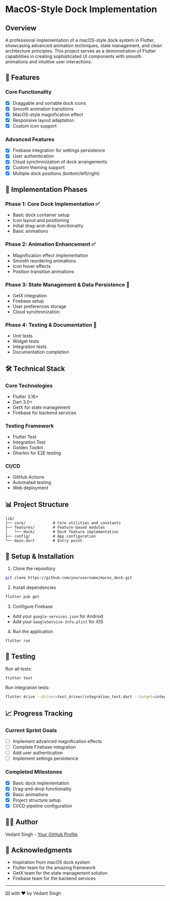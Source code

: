 # MacOS-Style Dock Implementation

## Overview
A professional implementation of a macOS-style dock system in Flutter, showcasing advanced animation techniques, state management, and clean architecture principles. This project serves as a demonstration of Flutter capabilities in creating sophisticated UI components with smooth animations and intuitive user interactions.

## 🚀 Features

### Core Functionality
- [x] Draggable and sortable dock icons
- [x] Smooth animation transitions
- [x] MacOS-style magnification effect
- [x] Responsive layout adaptation
- [x] Custom icon support

### Advanced Features
- [x] Firebase integration for settings persistence
- [x] User authentication
- [x] Cloud synchronization of dock arrangements
- [x] Custom theming support
- [x] Multiple dock positions (bottom/left/right)

## 📱 Implementation Phases

### Phase 1: Core Dock Implementation ✅
- Basic dock container setup
- Icon layout and positioning
- Initial drag-and-drop functionality
- Basic animations

### Phase 2: Animation Enhancement ✅
- Magnification effect implementation
- Smooth reordering animations
- Icon hover effects
- Position transition animations

### Phase 3: State Management & Data Persistence 🚧
- GetX integration
- Firebase setup
- User preferences storage
- Cloud synchronization

### Phase 4: Testing & Documentation 🚧
- Unit tests
- Widget tests
- Integration tests
- Documentation completion

## 🛠 Technical Stack

### Core Technologies
- Flutter 3.16+
- Dart 3.0+
- GetX for state management
- Firebase for backend services

### Testing Framework
- Flutter Test
- Integration Test
- Golden Toolkit
- Gherkin for E2E testing

### CI/CD
- GitHub Actions
- Automated testing
- Web deployment

## 📊 Project Structure
```
lib/
├── core/            # Core utilities and constants
├── features/        # Feature-based modules
│   └── dock/        # Dock feature implementation
├── config/          # App configuration
└── main.dart        # Entry point
```

## 🔧 Setup & Installation

1. Clone the repository
```bash
git clone https://github.com/yourusername/macos_dock.git
```

2. Install dependencies
```bash
flutter pub get
```

3. Configure Firebase
- Add your `google-services.json` for Android
- Add your `GoogleService-Info.plist` for iOS

4. Run the application
```bash
flutter run
```

## 🧪 Testing

Run all tests:
```bash
flutter test
```

Run integration tests:
```bash
flutter drive --driver=test_driver/integration_test.dart --target=integration_test/app_test.dart
```

## 📈 Progress Tracking

### Current Sprint Goals
- [ ] Implement advanced magnification effects
- [ ] Complete Firebase integration
- [ ] Add user authentication
- [ ] Implement settings persistence

### Completed Milestones
- [x] Basic dock implementation
- [x] Drag-and-drop functionality
- [x] Basic animations
- [x] Project structure setup
- [x] CI/CD pipeline configuration

## 🙋‍♂️ Author

Vedant Singh - [Your GitHub Profile](https://github.com/geekyved)

## 🌟 Acknowledgments

- Inspiration from macOS dock system
- Flutter team for the amazing framework
- GetX team for the state management solution
- Firebase team for the backend services

---
⌨️ with ❤️ by Vedant Singh